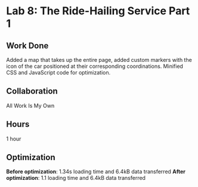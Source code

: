 # Lab 8: The Ride-Hailing Service Part 1

## Work Done
Added a map that takes up the entire page, added custom markers with the icon of the car positioned at their corresponding coordinations. Minified CSS and JavaScript code for optimization.

## Collaboration
All Work Is My Own

## Hours
1 hour

## Optimization

**Before optimization**: 1.34s loading time and 6.4kB data transferred
**After optimization**: 1.1 loading time and 6.4kB data transferred